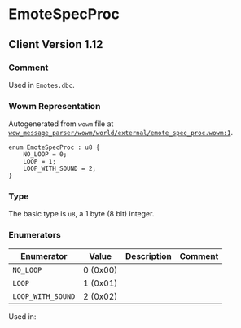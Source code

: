 # EmoteSpecProc

## Client Version 1.12

### Comment

Used in `Emotes.dbc`.

### Wowm Representation

Autogenerated from `wowm` file at [`wow_message_parser/wowm/world/external/emote_spec_proc.wowm:1`](https://github.com/gtker/wow_messages/tree/main/wow_message_parser/wowm/world/external/emote_spec_proc.wowm#L1).

```rust,ignore
enum EmoteSpecProc : u8 {
    NO_LOOP = 0;
    LOOP = 1;
    LOOP_WITH_SOUND = 2;
}
```
### Type
The basic type is `u8`, a 1 byte (8 bit) integer.
### Enumerators
| Enumerator | Value  | Description | Comment |
| --------- | -------- | ----------- | ------- |
| `NO_LOOP` | 0 (0x00) |  |  |
| `LOOP` | 1 (0x01) |  |  |
| `LOOP_WITH_SOUND` | 2 (0x02) |  |  |

Used in:

